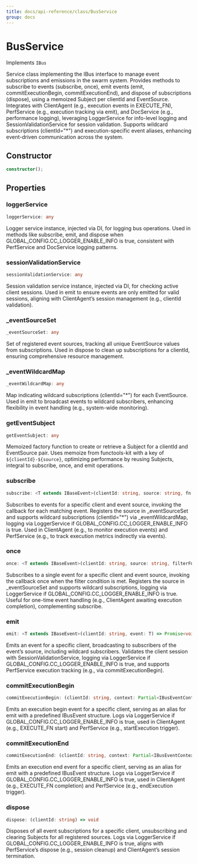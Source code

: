 ```yaml
---
title: docs/api-reference/class/BusService
group: docs
---
```


# BusService

Implements `IBus`

Service class implementing the IBus interface to manage event subscriptions and emissions in the swarm system.
Provides methods to subscribe to events (subscribe, once), emit events (emit, commitExecutionBegin, commitExecutionEnd), and dispose of subscriptions (dispose), using a memoized Subject per clientId and EventSource.
Integrates with ClientAgent (e.g., execution events in EXECUTE_FN), PerfService (e.g., execution tracking via emit), and DocService (e.g., performance logging), leveraging LoggerService for info-level logging and SessionValidationService for session validation.
Supports wildcard subscriptions (clientId="*") and execution-specific event aliases, enhancing event-driven communication across the system.

## Constructor

```ts
constructor();
```

## Properties

### loggerService

```ts
loggerService: any
```

Logger service instance, injected via DI, for logging bus operations.
Used in methods like subscribe, emit, and dispose when GLOBAL_CONFIG.CC_LOGGER_ENABLE_INFO is true, consistent with PerfService and DocService logging patterns.

### sessionValidationService

```ts
sessionValidationService: any
```

Session validation service instance, injected via DI, for checking active client sessions.
Used in emit to ensure events are only emitted for valid sessions, aligning with ClientAgent’s session management (e.g., clientId validation).

### _eventSourceSet

```ts
_eventSourceSet: any
```

Set of registered event sources, tracking all unique EventSource values from subscriptions.
Used in dispose to clean up subscriptions for a clientId, ensuring comprehensive resource management.

### _eventWildcardMap

```ts
_eventWildcardMap: any
```

Map indicating wildcard subscriptions (clientId="*") for each EventSource.
Used in emit to broadcast events to wildcard subscribers, enhancing flexibility in event handling (e.g., system-wide monitoring).

### getEventSubject

```ts
getEventSubject: any
```

Memoized factory function to create or retrieve a Subject for a clientId and EventSource pair.
Uses memoize from functools-kit with a key of `${clientId}-${source}`, optimizing performance by reusing Subjects, integral to subscribe, once, and emit operations.

### subscribe

```ts
subscribe: <T extends IBaseEvent>(clientId: string, source: string, fn: (event: T) => void) => () => void
```

Subscribes to events for a specific client and event source, invoking the callback for each matching event.
Registers the source in _eventSourceSet and supports wildcard subscriptions (clientId="*") via _eventWildcardMap, logging via LoggerService if GLOBAL_CONFIG.CC_LOGGER_ENABLE_INFO is true.
Used in ClientAgent (e.g., to monitor execution events) and PerfService (e.g., to track execution metrics indirectly via events).

### once

```ts
once: <T extends IBaseEvent>(clientId: string, source: string, filterFn: (event: T) => boolean, fn: (event: T) => void) => () => void
```

Subscribes to a single event for a specific client and event source, invoking the callback once when the filter condition is met.
Registers the source in _eventSourceSet and supports wildcard subscriptions, logging via LoggerService if GLOBAL_CONFIG.CC_LOGGER_ENABLE_INFO is true.
Useful for one-time event handling (e.g., ClientAgent awaiting execution completion), complementing subscribe.

### emit

```ts
emit: <T extends IBaseEvent>(clientId: string, event: T) => Promise<void>
```

Emits an event for a specific client, broadcasting to subscribers of the event’s source, including wildcard subscribers.
Validates the client session with SessionValidationService, logging via LoggerService if GLOBAL_CONFIG.CC_LOGGER_ENABLE_INFO is true, and supports PerfService execution tracking (e.g., via commitExecutionBegin).

### commitExecutionBegin

```ts
commitExecutionBegin: (clientId: string, context: Partial<IBusEventContext>) => Promise<void>
```

Emits an execution begin event for a specific client, serving as an alias for emit with a predefined IBusEvent structure.
Logs via LoggerService if GLOBAL_CONFIG.CC_LOGGER_ENABLE_INFO is true, used in ClientAgent (e.g., EXECUTE_FN start) and PerfService (e.g., startExecution trigger).

### commitExecutionEnd

```ts
commitExecutionEnd: (clientId: string, context: Partial<IBusEventContext>) => Promise<void>
```

Emits an execution end event for a specific client, serving as an alias for emit with a predefined IBusEvent structure.
Logs via LoggerService if GLOBAL_CONFIG.CC_LOGGER_ENABLE_INFO is true, used in ClientAgent (e.g., EXECUTE_FN completion) and PerfService (e.g., endExecution trigger).

### dispose

```ts
dispose: (clientId: string) => void
```

Disposes of all event subscriptions for a specific client, unsubscribing and clearing Subjects for all registered sources.
Logs via LoggerService if GLOBAL_CONFIG.CC_LOGGER_ENABLE_INFO is true, aligns with PerfService’s dispose (e.g., session cleanup) and ClientAgent’s session termination.
